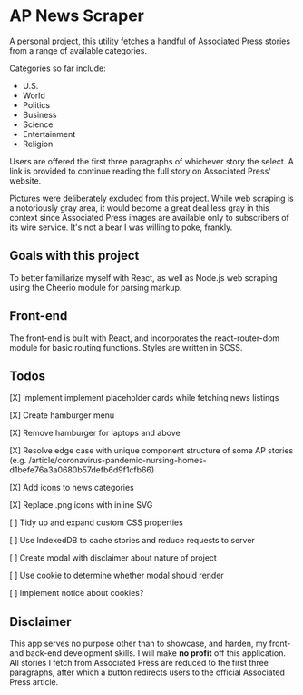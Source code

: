 # AP News Scraper

A personal project, this utility fetches a handful of Associated Press stories from a range of available categories.

Categories so far include:
- U.S.
- World
- Politics
- Business
- Science
- Entertainment
- Religion

Users are offered the first three paragraphs of whichever story the select. A link is provided to continue reading the full story on Associated Press' website.

Pictures were deliberately excluded from this project. While web scraping is a notoriously gray area, it would become a great deal less gray in this context since Associated Press images are available only to subscribers of its wire service. It's not a bear I was willing to poke, frankly.

## Goals with this project

To better familiarize myself with React, as well as Node.js web scraping using the Cheerio module for parsing markup.

## Front-end

The front-end is built with React, and incorporates the react-router-dom module for basic routing functions. Styles are written in SCSS.

## Todos

[X] Implement implement placeholder cards while fetching news listings

[X] Create hamburger menu

[X] Remove hamburger for laptops and above

[X] Resolve edge case with unique component structure of some AP stories (e.g. /article/coronavirus-pandemic-nursing-homes-d1befe76a3a0680b57defb6d9f1cfb66)

[X] Add icons to news categories

[X] Replace .png icons with inline SVG

[ ] Tidy up and expand custom CSS properties

[ ] Use IndexedDB to cache stories and reduce requests to server

[ ] Create modal with disclaimer about nature of project

[ ] Use cookie to determine whether modal should render

[ ] Implement notice about cookies?

## Disclaimer

This app serves no purpose other than to showcase, and harden, my front- and back-end development skills. I will make **no profit** off this application. All stories I fetch from Associated Press are reduced to the first three paragraphs, after which a button redirects users to the official Associated Press article.